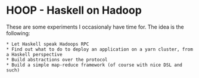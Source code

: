 # HOOP - Haskell on Hadoop

These are some experiments I occasionaly have time for. The idea is the following:

    * Let Haskell speak Hadoops RPC
    * Find out what to do to deploy an application on a yarn cluster, from a Haskell perspective
    * Build abstractions over the protocol
    * Build a simple map-reduce framework (of course with nice DSL and such)
